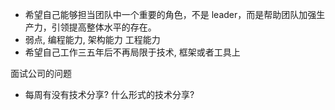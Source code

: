 - 希望自己能够担当团队中一个重要的角色，不是 leader，而是帮助团队加强生产力，引领提高整体水平的存在。
- 弱点, 编程能力, 架构能力 工程能力
- 希望自己工作三五年后不再局限于技术, 框架或者工具上


面试公司的问题

- 每周有没有技术分享? 什么形式的技术分享?